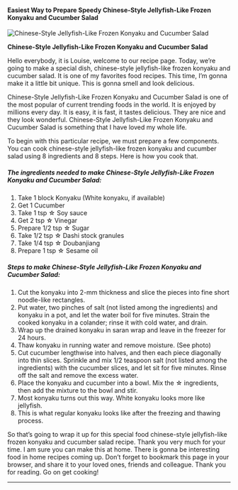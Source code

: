             

#### Easiest Way to Prepare Speedy Chinese-Style Jellyfish-Like Frozen Konyaku and Cucumber Salad

![Chinese-Style Jellyfish-Like Frozen Konyaku and Cucumber Salad](https://img-global.cpcdn.com/recipes/5181742821408768/751x532cq70/chinese-style-jellyfish-like-frozen-konyaku-and-cucumber-salad-recipe-main-photo.jpg)

**Chinese-Style Jellyfish-Like Frozen Konyaku and Cucumber Salad**

Hello everybody, it is Louise, welcome to our recipe page. Today, we’re going to make a special dish, chinese-style jellyfish-like frozen konyaku and cucumber salad. It is one of my favorites food recipes. This time, I’m gonna make it a little bit unique. This is gonna smell and look delicious.

Chinese-Style Jellyfish-Like Frozen Konyaku and Cucumber Salad is one of the most popular of current trending foods in the world. It is enjoyed by millions every day. It is easy, it is fast, it tastes delicious. They are nice and they look wonderful. Chinese-Style Jellyfish-Like Frozen Konyaku and Cucumber Salad is something that I have loved my whole life.

To begin with this particular recipe, we must prepare a few components. You can cook chinese-style jellyfish-like frozen konyaku and cucumber salad using 8 ingredients and 8 steps. Here is how you cook that.

##### The ingredients needed to make Chinese-Style Jellyfish-Like Frozen Konyaku and Cucumber Salad:

1.  Take 1 block Konyaku (White konyaku, if available)
2.  Get 1 Cucumber
3.  Take 1 tsp ☆ Soy sauce
4.  Get 2 tsp ☆ Vinegar
5.  Prepare 1/2 tsp ☆ Sugar
6.  Take 1/2 tsp ☆ Dashi stock granules
7.  Take 1/4 tsp ☆ Doubanjiang
8.  Prepare 1 tsp ☆ Sesame oil

##### Steps to make Chinese-Style Jellyfish-Like Frozen Konyaku and Cucumber Salad:

1.  Cut the konyaku into 2-mm thickness and slice the pieces into fine short noodle-like rectangles.
2.  Put water, two pinches of salt (not listed among the ingredients) and konyaku in a pot, and let the water boil for five minutes. Strain the cooked konyaku in a colander; rinse it with cold water, and drain.
3.  Wrap up the drained konyaku in saran wrap and leave in the freezer for 24 hours.
4.  Thaw konyaku in running water and remove moisture. (See photo)
5.  Cut cucumber lengthwise into halves, and then each piece diagonally into thin slices. Sprinkle and mix 1/2 teaspoon salt (not listed among the ingredients) with the cucumber slices, and let sit for five minutes. Rinse off the salt and remove the excess water.
6.  Place the konyaku and cucumber into a bowl. Mix the ☆ ingredients, then add the mixture to the bowl and stir.
7.  Most konyaku turns out this way. White konyaku looks more like jellyfish.
8.  This is what regular konyaku looks like after the freezing and thawing process.

So that’s going to wrap it up for this special food chinese-style jellyfish-like frozen konyaku and cucumber salad recipe. Thank you very much for your time. I am sure you can make this at home. There is gonna be interesting food in home recipes coming up. Don’t forget to bookmark this page in your browser, and share it to your loved ones, friends and colleague. Thank you for reading. Go on get cooking!

* * *
